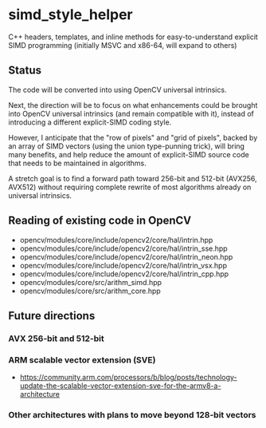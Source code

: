 # simd_style_helper

C++ headers, templates, and inline methods for easy-to-understand explicit SIMD programming (initially MSVC and x86-64, will expand to others)

## Status

The code will be converted into using OpenCV universal intrinsics.

Next, the direction will be to focus on what enhancements could be brought into OpenCV universal intrinsics 
(and remain compatible with it), instead of introducing a different explicit-SIMD coding style.

However, I anticipate that the "row of pixels" and "grid of pixels", backed by an array of SIMD vectors 
(using the union type-punning trick), will bring many benefits, and help reduce the amount of explicit-SIMD
source code that needs to be maintained in algorithms.

A stretch goal is to find a forward path toward 256-bit and 512-bit (AVX256, AVX512) without requiring
complete rewrite of most algorithms already on universal intrinsics.

## Reading of existing code in OpenCV

 * opencv/modules/core/include/opencv2/core/hal/intrin.hpp
 * opencv/modules/core/include/opencv2/core/hal/intrin_sse.hpp
 * opencv/modules/core/include/opencv2/core/hal/intrin_neon.hpp
 * opencv/modules/core/include/opencv2/core/hal/intrin_vsx.hpp
 * opencv/modules/core/include/opencv2/core/hal/intrin_cpp.hpp
 * opencv/modules/core/src/arithm_simd.hpp
 * opencv/modules/core/src/arithm_core.hpp

## Future directions

### AVX 256-bit and 512-bit

### ARM scalable vector extension (SVE)

 * https://community.arm.com/processors/b/blog/posts/technology-update-the-scalable-vector-extension-sve-for-the-armv8-a-architecture
 
### Other architectures with plans to move beyond 128-bit vectors

